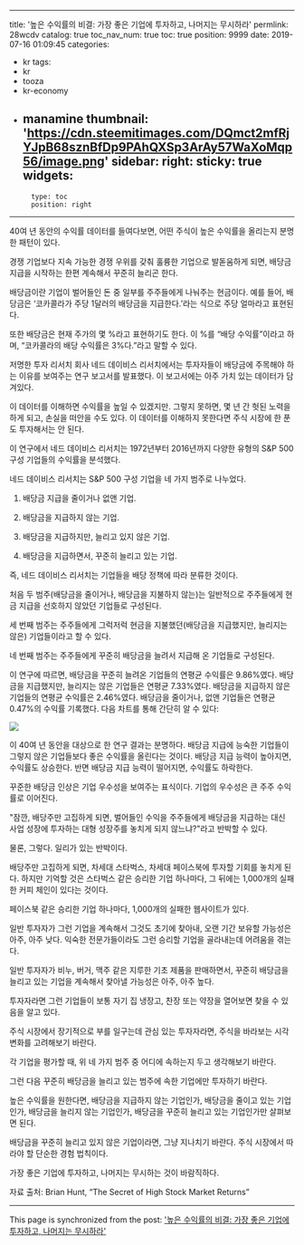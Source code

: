
---
title: '높은 수익률의 비결: 가장 좋은 기업에 투자하고, 나머지는 무시하라'
permlink: 28wcdv
catalog: true
toc_nav_num: true
toc: true
position: 9999
date: 2019-07-16 01:09:45
categories:
- kr
tags:
- kr
- tooza
- kr-economy
- manamine
thumbnail: 'https://cdn.steemitimages.com/DQmct2mfRjYJpB68sznBfDp9PAhQXSp3ArAy57WaXoMqp56/image.png'
sidebar:
    right:
        sticky: true
widgets:
    -
        type: toc
        position: right
---


40여 년 동안의 수익률 데이터를 들여다보면, 어떤 주식이 높은 수익률을 올리는지 분명한 패턴이 있다.​

경쟁 기업보다 지속 가능한 경쟁 우위를 갖춰 훌륭한 기업으로 발돋움하게 되면, 배당금 지급을 시작하는 한편 계속해서 꾸준히 늘리곤 한다.​

배당금이란 기업이 벌어들인 돈 중 일부를 주주들에게 나눠주는 현금이다. 예를 들어, 배당금은 ‘코카콜라가 주당 1달러의 배당금을 지급한다.’라는 식으로 주당 얼마라고 표현된다.​

또한 배당금은 현재 주가의 몇 %라고 표현하기도 한다. 이 %를 “배당 수익률”이라고 하며, “코카콜라의 배당 수익률은 3%다.”라고 말할 수 있다.​

저명한 투자 리서치 회사 네드 데이비스 리서치에서는 투자자들이 배당금에 주목해야 하는 이유를 보여주는 연구 보고서를 발표했다. 이 보고서에는 아주 가치 있는 데이터가 담겨있다.​

이 데이터를 이해하면 수익률을 높일 수 있겠지만. 그렇지 못하면, 몇 년 간 헛된 노력을 하게 되고, 손실을 떠안을 수도 있다. 이 데이터를 이해하지 못한다면 주식 시장에 한 푼도 투자해서는 안 된다.​

이 연구에서 네드 데이비스 리서치는 1972년부터 2016년까지 다양한 유형의 S&P 500 구성 기업들의 수익률을 분석했다.​

네드 데이비스 리서치는 S&P 500 구성 기업을 네 가지 범주로 나누었다.

1. 배당금 지급을 줄이거나 없앤 기업.

2. 배당금을 지급하지 않는 기업.

3. 배당금을 지급하지만, 늘리고 있지 않은 기업.

4. 배당금을 지급하면서, 꾸준히 늘리고 있는 기업.
​

즉, 네드 데이비스 리서치는 기업들을 배당 정책에 따라 분류한 것이다.​

처음 두 범주(배당금을 줄이거나, 배당금을 지불하지 않는)는 일반적으로 주주들에게 현금 지급을 선호하지 않았던 기업들로 구성된다.​

세 번째 범주는 주주들에게 그럭저럭 현금을 지불했던(배당금을 지급했지만, 늘리지는 않은) 기업들이라고 할 수 있다.​

네 번째 범주는 주주들에게 꾸준히 배당금을 늘려서 지급해 온 기업들로 구성된다.​

이 연구에 따르면, 배당금을 꾸준히 늘려온 기업들의 연평균 수익률은 9.86%였다. 배당금을 지급했지만, 늘리지는 않은 기업들은 연평균 7.33%였다. 배당금을 지급하지 않은 기업들의 연평균 수익률은 2.46%였다. 배당금을 줄이거나, 없앤 기업들은 연평균 0.47%의 수익률 기록했다. 다음 차트를 통해 간단히 알 수 있다:

![](https://cdn.steemitimages.com/DQmct2mfRjYJpB68sznBfDp9PAhQXSp3ArAy57WaXoMqp56/image.png)

이 40여 년 동안을 대상으로 한 연구 결과는 분명하다. 배당금 지급에 능숙한 기업들이 그렇지 않은 기업들보다 좋은 수익률을 올린다는 것이다. 배당금 지급 능력이 높아지면, 수익률도 상승한다. 반면 배당금 지급 능력이 떨어지면, 수익률도 하락한다.​

꾸준한 배당금 인상은 기업 우수성을 보여주는 표식이다. 기업의 우수성은 큰 주주 수익률로 이어진다.​

"잠깐, 배당주만 고집하게 되면, 벌어들인 수익을 주주들에게 배당금을 지급하는 대신 사업 성장에 투자하는 대형 성장주를 놓치게 되지 않느냐?"라고 반박할 수 있다.

물론, 그렇다. 일리가 있는 반박이다.​

배당주만 고집하게 되면, 차세대 스타벅스, 차세대 페이스북에 투자할 기회를 놓치게 된다. 하지만 기억할 것은 스타벅스 같은 승리한 기업 하나마다, 그 뒤에는 1,000개의 실패한 커피 체인이 있다는 것이다.​

페이스북 같은 승리한 기업 하나마다, 1,000개의 실패한 웹사이트가 있다.​

일반 투자자가 그런 기업을 계속해서 그것도 초기에 찾아내, 오랜 기간 보유할 가능성은 아주, 아주 낮다. 익숙한 전문가들이라도 그런 승리할 기업을 골라내는데 어려움을 겪는다.​

일반 투자자가 비누, 버거, 맥주 같은 지루한 기초 제품을 판매하면서, 꾸준히 배당금을 늘리고 있는 기업을 계속해서 찾아낼 가능성은 아주, 아주 높다.​

투자자라면 그런 기업들이 보통 자기 집 냉장고, 찬장 또는 약장을 열어보면 찾을 수 있음을 알고 있다.​

주식 시장에서 장기적으로 부를 일구는데 관심 있는 투자자라면, 주식을 바라보는 시각 변화를 고려해보기 바란다.

각 기업을 평가할 때, 위 네 가지 범주 중 어디에 속하는지 두고 생각해보기 바란다.​

그런 다음 꾸준히 배당금을 늘리고 있는 범주에 속한 기업에만 투자하기 바란다.​

높은 수익률을 원한다면, 배당금을 지급하지 않는 기업인가, 배당금을 줄이고 있는 기업인가, 배당금을 늘리지 않는 기업인가, 배당금을 꾸준히 늘리고 있는 기업인가만 살펴보면 된다.​

배당금을 꾸준히 늘리고 있지 않은 기업이라면, 그냥 지나치기 바란다. 주식 시장에서 따라야 할 단순한 경험 법칙이다.​

가장 좋은 기업에 투자하고, 나머지는 무시하는 것이 바람직하다.​

자료 출처: Brian Hunt, “The Secret of High Stock Market Returns”

- - -

This page is synchronized from the post: ['높은 수익률의 비결: 가장 좋은 기업에 투자하고, 나머지는 무시하라'](https://steemit.com/@pius.pius/28wcdv)
